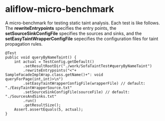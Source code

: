 # aliflow-micro-benchmark
A micro-benchmark for testing static taint analysis. Each test is like follows. The <b>rewriteEntrypoints</b> specifies the 
entry points, the <b>setSourceSinkConfigFile</b> specifies the sources and sinks, and the <b>setEasyTaintWrapperConfigFile</b> 
sepecifies the configuration files for taint propagation rules.

    @Test
    public void queryByNameTaint() {
        int actual = TestConfig.getDefault()
            .setResultRootDir("./work/SofaTaintTest#queryByNameTaint")
            .rewriteEntrypoints("<"+ SampleFacadeImplWrap.class.getName()+": void queryForPage(int,int)>\n")
            .setEasyTaintWrapperConfigFile(wrapperFile) // default: "./EasyTaintWrapperSource.txt"
            .setSourceSinkConfigFile(sourceFile) // default: "./SourcesAndSinks.txt"
            .run()
            .getResultSize();
        Assert.assertEquals(5, actual);
    }
